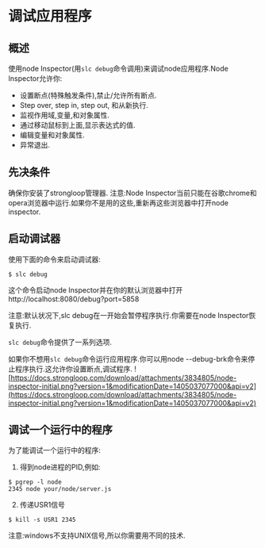 # 调试应用程序

## 概述
使用node Inspector(用`slc debug`命令调用)来调试node应用程序.Node Inspector允许你:
- 设置断点(特殊触发条件),禁止/允许所有断点.
- Step over, step in, step out, 和从新执行.
- 监视作用域,变量,和对象属性.
- 通过移动鼠标到上面,显示表达式的值.
- 编辑变量和对象属性.
- 异常退出.

## 先决条件
确保你安装了strongloop管理器.
注意:Node Inspector当前只能在谷歌chrome和opera浏览器中运行.如果你不是用的这些,重新再这些浏览器中打开node inspector.

## 启动调试器
使用下面的命令来启动调试器:
```shell
$ slc debug
```
这个命令启动node Inspector并在你的默认浏览器中打开 http://localhost:8080/debug?port=5858

注意:默认状况下,slc debug在一开始会暂停程序执行.你需要在node Inspector恢复执行.

`slc debug`命令提供了一系列选项.

如果你不想用`slc debug`命令运行应用程序.你可以用node --debug-brk命令来停止程序执行.这允许你设置断点,调试程序.
![https://docs.strongloop.com/download/attachments/3834805/node-inspector-initial.png?version=1&modificationDate=1405037077000&api=v2](https://docs.strongloop.com/download/attachments/3834805/node-inspector-initial.png?version=1&modificationDate=1405037077000&api=v2)

## 调试一个运行中的程序
为了能调试一个运行中的程序:
1. 得到node进程的PID,例如:
```shell
$ pgrep -l node
2345 node your/node/server.js
```
2. 传递USR1信号
```shell
$ kill -s USR1 2345
```
注意:windows不支持UNIX信号,所以你需要用不同的技术.